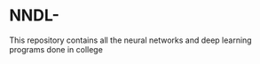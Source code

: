 # NNDL-
This repository contains all the neural networks and deep learning programs done in college
